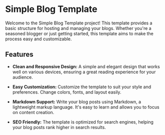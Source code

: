 # Simple Blog Template

Welcome to the Simple Blog Template project! This template provides a basic structure for hosting and managing your blogs. Whether you're a seasoned blogger or just getting started, this template aims to make the process easy and customizable.

## Features

- **Clean and Responsive Design:** A simple and elegant design that works well on various devices, ensuring a great reading experience for your audience.

- **Easy Customization:** Customize the template to suit your style and preferences. Change colors, fonts, and layout easily.

- **Markdown Support:** Write your blog posts using Markdown, a lightweight markup language. It's easy to learn and allows you to focus on content creation.

- **SEO Friendly:** The template is optimized for search engines, helping your blog posts rank higher in search results.
